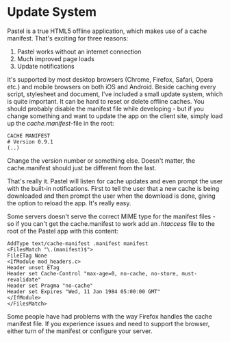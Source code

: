 Update System
=============

Pastel is a true HTML5 offline application, which makes use of a cache manifest. That's exciting for three reasons:

1. Pastel works without an internet connection
2. Much improved page loads
3. Update notifications

It's supported by most desktop browsers (Chrome, Firefox, Safari, Opera etc.) and mobile browsers on both iOS and Android.
Beside caching every script, stylesheet and document, I've included a small update system, which is quite important. It can be hard to reset or delete offline caches. You should probably disable the manifest file while developing - but if you change something and want to update the app on the client site, simply load up the _cache.manifest_-file in the root:

	CACHE MANIFEST
	# Version 0.9.1
	(..)

Change the version number or something else. Doesn't matter, the cache.manifest should just be different from the last. 

That's really it. Pastel will listen for cache updates and even prompt the user with the built-in notifications. First to tell the user that a new cache is being downloaded and then prompt the user when the download is done, giving the option to reload the app. It's really easy.

Some servers doesn't serve the correct MIME type for the manifest files - so if you can't get the cache.manifest to work add an _.htaccess_ file to the root of the Pastel app with this content:

	AddType text/cache-manifest .manifest manifest
	<FilesMatch "\.(manifest)$">
	FileETag None
	<IfModule mod_headers.c>
	Header unset ETag
	Header set Cache-Control "max-age=0, no-cache, no-store, must-revalidate"
	Header set Pragma "no-cache"
	Header set Expires "Wed, 11 Jan 1984 05:00:00 GMT"
	</IfModule>
	</FilesMatch>

Some people have had problems with the way Firefox handles the cache manifest file. If you experience issues and need to support the browser, either turn of the manifest or configure your server.

